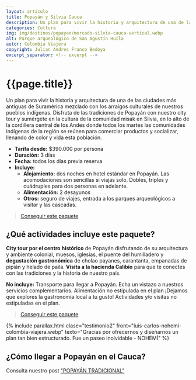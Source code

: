 ```yaml
---
layout: articulo
title: Popayán y Silvia Cauca
description: Un plan para vivir la historia y arquitectura de una de las ciudades más antiguas de Suramérica y la cultura de nuestros pueblos indígenas
categories: Cultura
img: img/destinos/popayan/mercado-silvia-cauca-vertical.webp
alt: Parque arqueológico de San Agustín Huila
autor: Colombia Viajera
copyright: Julian Andres Franco Bedoya
excerpt_separator: <!-- excerpt -->
---
```


# {{page.title}}

Un plan para vivir la historia y arquitectura de una de las ciudades más antiguas de Suramérica mezclado con los arraigos culturales de nuestros pueblos indígenas. Disfruta de las tradiciones de Popayán con nuestro city tour y sumérgete en la cultura de la comunidad misak en Silvia, en lo alto de la cordillera central de los Andes donde todos los martes las comunidades indígenas de la región se reúnen para comerciar productos y socializar, llenando de color y vida esta población.

<!-- excerpt -->

* **Tarifa desde:** $390.000 por persona
* **Duración:** 3 días
* **Fecha:** todos los días previa reserva
* **Incluye:**
  * **Alojamiento:** dos noches en hotel estándar en Popayán. Las acomodaciones son sencillas si viajas solo. Dobles, triples y cuádruples para dos personas en adelante.
  * **Alimentación:** 2 desayunos
  * **Otros:** seguro de viajes, entrada a los parques arqueológicos a visitar y las cascadas.

>[Conseguir este paquete](https://api.whatsapp.com/send?phone=+573209673925&text=Hola.%20Me%20encantar%C3%ADa%20saber%20m%C3%A1s%20sobre%20este%20paquete:%20Tour%20Popay%C3%A1n%20Tradicional)

## ¿Qué actividades incluye este paquete?

**City tour por el centro histórico** de Popayán disfrutando de su arquitectura y ambiente colonial, muesos, iglesias, el puente del humilladero y **degustación gastronómica** de cholao payanes, carantanta, empanadas de pipián y helado de paila. **Visita a la hacienda Calibio** para que te conectes con las tradiciones y la historia de nuestro país.

**No incluye:** Transporte para llegar a Popayán. Echa un vistazo a nuestros servicios complementarios. Alimentación no estipulada en el plan ¡Dejamos que explores la gastronomía local a tu gusto! Actividades y/o visitas no estipuladas en el plan.

>[Conseguir este paquete](https://api.whatsapp.com/send?phone=+573209673925&text=Hola.%20Me%20encantar%C3%ADa%20saber%20m%C3%A1s%20sobre%20este%20paquete:%20Tour%20Popay%C3%A1n%20Tradicional)

{% include parallax.html clase="testimonio2" front="luis-carlos-nohemi-colombia-viajera.webp" texto="Gracias por ofrecernos y diseñarnos un plan tan bien estructurado. Fue un paseo inolvidable - NOHEMÍ" %}

## ¿Cómo llegar a Popayán en el Cauca?

Consulta nuestro post ["POPAYÁN TRADICIONAL"]({{site.baseurl}}/popayan-historica/)
